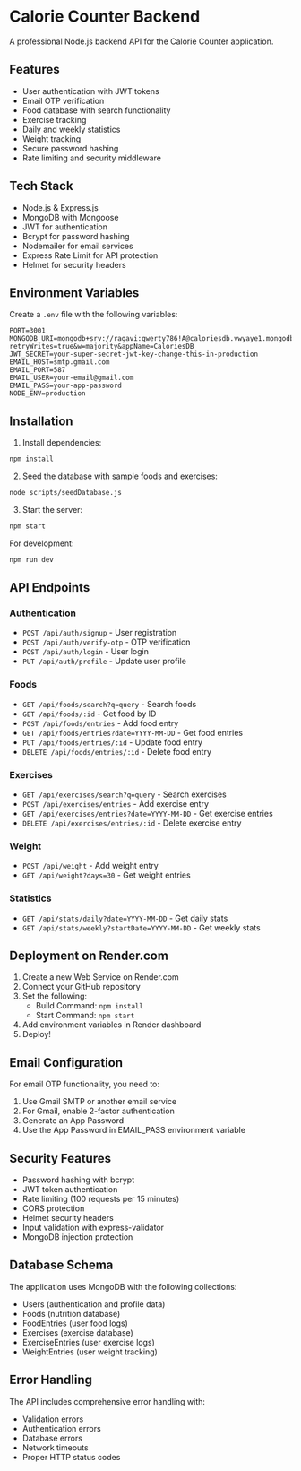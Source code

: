 # Calorie Counter Backend

A professional Node.js backend API for the Calorie Counter application.

## Features

- User authentication with JWT tokens
- Email OTP verification
- Food database with search functionality
- Exercise tracking
- Daily and weekly statistics
- Weight tracking
- Secure password hashing
- Rate limiting and security middleware

## Tech Stack

- Node.js & Express.js
- MongoDB with Mongoose
- JWT for authentication
- Bcrypt for password hashing
- Nodemailer for email services
- Express Rate Limit for API protection
- Helmet for security headers

## Environment Variables

Create a `.env` file with the following variables:

```env
PORT=3001
MONGODB_URI=mongodb+srv://ragavi:qwerty786!A@caloriesdb.vwyaye1.mongodb.net/caloriecounter?retryWrites=true&w=majority&appName=CaloriesDB
JWT_SECRET=your-super-secret-jwt-key-change-this-in-production
EMAIL_HOST=smtp.gmail.com
EMAIL_PORT=587
EMAIL_USER=your-email@gmail.com
EMAIL_PASS=your-app-password
NODE_ENV=production
```

## Installation

1. Install dependencies:
```bash
npm install
```

2. Seed the database with sample foods and exercises:
```bash
node scripts/seedDatabase.js
```

3. Start the server:
```bash
npm start
```

For development:
```bash
npm run dev
```

## API Endpoints

### Authentication
- `POST /api/auth/signup` - User registration
- `POST /api/auth/verify-otp` - OTP verification
- `POST /api/auth/login` - User login
- `PUT /api/auth/profile` - Update user profile

### Foods
- `GET /api/foods/search?q=query` - Search foods
- `GET /api/foods/:id` - Get food by ID
- `POST /api/foods/entries` - Add food entry
- `GET /api/foods/entries?date=YYYY-MM-DD` - Get food entries
- `PUT /api/foods/entries/:id` - Update food entry
- `DELETE /api/foods/entries/:id` - Delete food entry

### Exercises
- `GET /api/exercises/search?q=query` - Search exercises
- `POST /api/exercises/entries` - Add exercise entry
- `GET /api/exercises/entries?date=YYYY-MM-DD` - Get exercise entries
- `DELETE /api/exercises/entries/:id` - Delete exercise entry

### Weight
- `POST /api/weight` - Add weight entry
- `GET /api/weight?days=30` - Get weight entries

### Statistics
- `GET /api/stats/daily?date=YYYY-MM-DD` - Get daily stats
- `GET /api/stats/weekly?startDate=YYYY-MM-DD` - Get weekly stats

## Deployment on Render.com

1. Create a new Web Service on Render.com
2. Connect your GitHub repository
3. Set the following:
   - Build Command: `npm install`
   - Start Command: `npm start`
4. Add environment variables in Render dashboard
5. Deploy!

## Email Configuration

For email OTP functionality, you need to:

1. Use Gmail SMTP or another email service
2. For Gmail, enable 2-factor authentication
3. Generate an App Password
4. Use the App Password in EMAIL_PASS environment variable

## Security Features

- Password hashing with bcrypt
- JWT token authentication
- Rate limiting (100 requests per 15 minutes)
- CORS protection
- Helmet security headers
- Input validation with express-validator
- MongoDB injection protection

## Database Schema

The application uses MongoDB with the following collections:
- Users (authentication and profile data)
- Foods (nutrition database)
- FoodEntries (user food logs)
- Exercises (exercise database)
- ExerciseEntries (user exercise logs)
- WeightEntries (user weight tracking)

## Error Handling

The API includes comprehensive error handling with:
- Validation errors
- Authentication errors
- Database errors
- Network timeouts
- Proper HTTP status codes